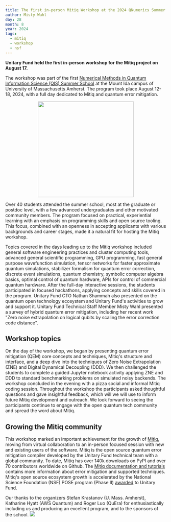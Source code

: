 ```yaml
---
title: The first in-person Mitiq Workshop at the 2024 QNumerics Summer School
author: Misty Wahl
day: 28
month: 8
year: 2024
tags: 
  - mitiq
  - workshop
  - nsf
---
```


**Unitary Fund held the first in-person workshop for the Mitiq project on August 17.**

The workshop was part of the first [Numerical Methods in Quantum Information Science (QIS) Summer School](https://qnumerics.org/) at the Mount Ida campus of University of Massachusetts Amherst.
The program took place August 12-18, 2024, with a full day dedicated to Mitiq and quantum error mitigation.

<p align="center">
  <img width="300" src="/images/qnumerics_logo.png" />
</p>

Over 40 students attended the summer school, most at the graduate or postdoc level, with a few advanced undergraduates and other motivated community members.
The program focused on practical, experiential learning with an emphasis on programming skills and open source tooling.
This focus, combined with an openness in accepting applicants with various backgrounds and career stages, made it a natural fit for hosting the Mitiq workshop.

Topics covered in the days leading up to the Mitiq workshop included general software engineering practices and cluster computing tools, advanced general scientific programming, GPU programming, fast general purpose wavefunction simulation, tensor networks for faster approximate quantum simulations, stabilizer formalism for quantum error correction, discrete event simulations, quantum chemistry, symbolic computer algebra basics, optimal control of quantum hardware, APIs for control of commercial quantum hardware.
After the full-day interactive sessions, the students participated in focused hackathons, applying concepts and skills covered in the program.
Unitary Fund CTO Nathan Shammah also presented on the quantum open technology ecosystem and Unitary Fund's activities to grow and support it. 
Unitary Fund Technical Staff Member Misty Wahl presented a survey of hybrid quantum error mitigation, including her recent work "Zero noise extrapolation on logical qubits by scaling the error correction code distance".

## Workshop topics
On the day of the workshop, we began by presenting quantum error mitigation (QEM) core concepts and techniques, Mitiq's structure and interface, and a deep dive into the techniques of Zero Noise Extrapolation (ZNE) and Digital Dynamical Decoupling (DDD).
We then challenged the students to complete a guided Jupyter notebook activity applying ZNE and DDD to standard benchmarking problems on simulated noisy backends.
The workshop concluded in the evening with a pizza social and informal Mitiq coding session.
Throughout the workshop the participants asked thoughtful questions and gave insightful feedback, which will we will use to inform future Mitiq development and outreach.
We look forward to seeing the participants continue to engage with the open quantum tech community and spread the word about Mitiq.

## Growing the Mitiq community
This workshop marked an important achievement for the growth of [Mitiq](https://unitary.fund/research/mitiq/), moving from virtual collaboration to an in-person focused session with new and existing users of the software.
Mitiq is the open source quantum error mitigation compiler developed by the Unitary Fund technical team with a global community.
To date, Mitiq has over 140k downloads on PyPI and over 70 contributors worldwide on Github.
The [Mitiq documentation and tutorials](https://mitiq.readthedocs.io/en/stable/) contains more information about error mitigation and supported techniques.
Mitiq's open source ecosystem growth is accelerated by the National Science Foundation (NSF) POSE program (Phase II) [awarded](https://unitary.fund/posts/2023_mitiq_nsf_pose/) to Unitary Fund.

Our thanks to the organizers Stefan Krastanov (U. Mass. Amherst), Katharine Hyatt (AWS Quantum) and Roger Luo (QuEra) for enthusiastically including us and producing an excellent program, and to the sponsors of the school.
![](/images/qnumerics_supporters.png)
